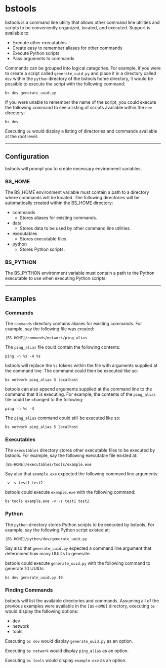 # bstools

bstools is a command line utility that allows other command line utilities and scripts to be conveniently organized, located, and executed. Support is available to:
- Execute other executables
- Create easy to remember aliases for other commands
- Execute Python scripts
- Pass arguments to commands

Commands can be grouped into logical categories. For example, if you were to create a script called `generate_uuid.py` and place it in a directory called `dev` within the `python` directory of the bstools home directory, it would be possible to execute the script with the following command:

`bs dev generate_uuid.py`

If you were unable to remember the name of the script, you could execute the following command to see a listing of scripts available within the `dev` directory:

`bs dev`

Executing `bs` would display a listing of directories and commands available at the root level.

---

## Configuration

bstools will prompt you to create necessary environment variables.

### BS_HOME

The BS_HOME environment variable must contain a path to a directory where commands will be located. The following directories will be automatically created within the BS_HOME directory:
- commands
  - Stores aliases for existing commands.
- data
  - Stores data to be used by other command line utilities.
- executables
  - Stores executable files.
- python
  - Stores Python scripts.

### BS_PYTHON

The BS_PYTHON environment variable must contain a path to the Python executable to use when executing Python scripts.

---

## Examples

### Commands

The `commands` directory contains aliases for existing commands. For example, say the following file was created:

`[BS-HOME]/commands/network/ping_alias`

The `ping_alias` file could contain the following contents:

`ping -n %s -4 %s`

bstools will replace the `%s` tokens within the file with arguments supplied at the command line. The command could then be executed like so:

`bs network ping_alias 5 localhost`

bstools can also append arguments supplied at the command line to the command that it is executing. For example, the contents of the `ping_alias` file could be changed to the following:

`ping -n %s -4`

The `ping_alias` command could still be executed like so:

`bs network ping_alias 5 localhost`

### Executables

The `executables` directory stores other executable files to be executed by bstools. For example, say the following executable file existed at:

`[BS-HOME]/executables/tools/example.exe`

Say also that `example.exe` expected the following command line arguments:

`-v -s test1 test2`

bstools could execute `example.exe` with the following command:

`bs tools example.exe -v -s test1 test2`

### Python

The `python` directory stores Python scripts to be executed by bstools. For example, say the following Python script existed at:

`[BS-HOME]/python/dev/generate_uuid.py`

Say also that `generate_uuid.py` expected a command line argument that determined how many UUIDs to generate.

bstools could execute `generate_uuid.py` with the following command to generate 10 UUIDs:

`bs dev generate_uuid.py 10`

### Finding Commands

bstools will list the available directories and commands. Assuming all of the previous examples were available in the `[BS-HOME]` directory, executing `bs` would display the following options:
- dev
- network
- tools

Executing `bs dev` would display `generate_uuid.py` as an option.

Executing `bs network` would display `ping_alias` as an option.

Executing `bs tools` would display `example.exe` as an option.